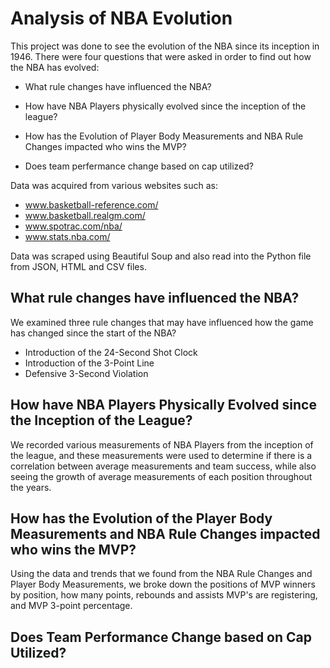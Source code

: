 # Analysis of NBA Evolution

This project was done to see the evolution of the NBA since its inception in 1946. There were four questions that were asked in order to find out how the NBA has evolved:

* What rule changes have influenced the NBA?

* How have NBA Players physically evolved since the inception of the league?

* How has the Evolution of Player Body Measurements and NBA Rule Changes impacted who wins the MVP?

* Does team perfermance change based on cap utilized?

Data was acquired from various websites such as:

* www.basketball-reference.com/
* www.basketball.realgm.com/
* www.spotrac.com/nba/
* www.stats.nba.com/

Data was scraped using Beautiful Soup and also read into the Python file from JSON, HTML and CSV files.

## What rule changes have influenced the NBA?

We examined three rule changes that may have influenced how the game has changed since the start of the NBA?

* Introduction of the 24-Second Shot Clock
* Introduction of the 3-Point Line
* Defensive 3-Second Violation

## How have NBA Players Physically Evolved since the Inception of the League?

We recorded various measurements of NBA Players from the inception of the league, and these measurements were used to determine if there is a correlation between average measurements and team success, while also seeing the growth of average measurements of each position throughout the years.

## How has the Evolution of the Player Body Measurements and NBA Rule Changes impacted who wins the MVP?

Using the data and trends that we found from the NBA Rule Changes and Player Body Measurements, we broke down the positions of MVP winners by position, how many points, rebounds and assists MVP's are registering, and MVP 3-point percentage.

## Does Team Performance Change based on Cap Utilized?

